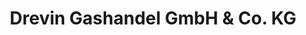 ---
title: "Drevin Gashandel GmbH & Co. KG"
url: /cuxhaven/drevin-gashandel-gmbh-und-co-kg/
shop: Gasflaschen
---